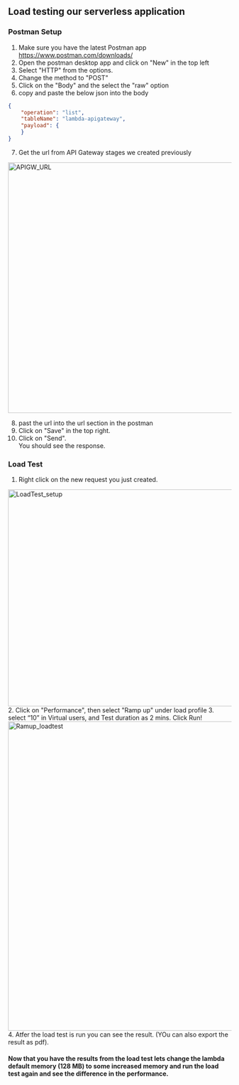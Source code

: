 ## Load testing our serverless application  
### Postman Setup  
1. Make sure you have the latest Postman app https://www.postman.com/downloads/  
2. Open the postman desktop app and click on "New" in the top left
3. Select "HTTP" from the options.  
4. Change the method to "POST"  
5. Click on the "Body" and the  select the "raw" option
6. copy and paste the below json into the body 
```json
{
    "operation": "list",
    "tableName": "lambda-apigateway",
    "payload": {
    }
}
```
7. Get the url from API Gateway stages we created previously  
<img width="1123" height="564" alt="APIGW_URL" src="https://github.com/user-attachments/assets/0df6745a-ee90-4acf-a700-ee569cae1973" />  

8. past the url into the url section in the postman  
9. Click on "Save" in the top right.  
10. Click on "Send".  
You should see the response. 

### Load Test  
1. Right click on the new request you just created.  
<img width="1127" height="488" alt="LoadTest_setup" src="https://github.com/user-attachments/assets/9c3a1c69-94ef-4133-abd1-863c3d1dd4e8" />  
2. Click on "Performance", then select "Ramp up" under load profile  
3. select “10” in Virtual users, and Test duration as 2 mins. Click Run!
<img width="508" height="696" alt="Ramup_loadtest" src="https://github.com/user-attachments/assets/7a7e7443-8db0-414f-8163-66443f9460c4" />
4. Atfer the load test is run you can see the result. (YOu can also export the result as pdf).  


#### Now that you have the results from the load test lets change the lambda default memory (128 MB) to some increased memory and run the load test again and see the difference in the performance.





